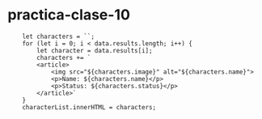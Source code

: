 # practica-clase-10


        let characters = ``;
        for (let i = 0; i < data.results.length; i++) {
            let character = data.results[i];
            characters += `
            <article>
                <img src="${characters.image}" alt="${characters.name}">
                <p>Name: ${characters.name}</p>
                <p>Status: ${characters.status}</p>
            </article>`
        }
        characterList.innerHTML = characters;